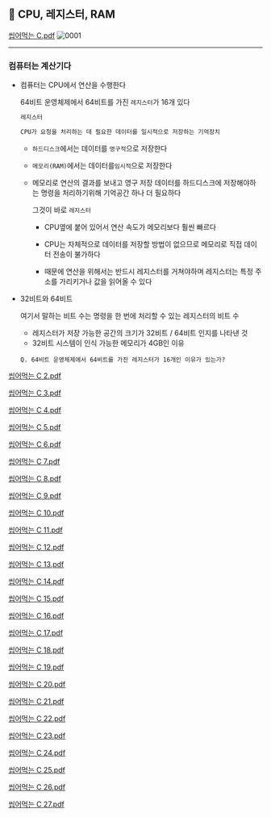 
## 📌 CPU, 레지스터, RAM

[씹어먹는 C.pdf](https://github.com/Ejaeda/C_lang/files/8502450/C.pdf)
![0001](https://user-images.githubusercontent.com/87407504/163732171-37ccbe73-d151-4e6f-97ce-84588975984b.jpg)

-----

### 컴퓨터는 계산기다

- 컴퓨터는 CPU에서 연산을 수행한다

   64비트 운영체제에서  64비트를 가진 `레지스터`가 16개 있다
   
   ```.c
   레지스터
   
   CPU가 요청을 처리하는 데 필요한 데이터를 일시적으로 저장하는 기억장치
   ```
   
   - `하드디스크`에서는 데이터를 `영구적`으로 저장한다
   - `메모리(RAM)`에서는 데이터를`임시적`으로 저장한다
   - 메모리로 연산의 결과를 보내고 영구 저장 데이터를 하드디스크에 저장해야하는 명령을 처리하기위해 기억공간 하나 더 필요하다

      그것이 바로 `레지스터`
      
      - CPU옆에 붙어 있어서 연산 속도가 메모리보다 훨씬 빠르다

      - CPU는 자체적으로 데이터를 저장할 방법이 없으므로 메모리로 직접 데이터 전송이 불가하다

      - 때문에 연산을 위해서는 반드시 레지스터를 거쳐야하며 레지스터는 특정 주소를 가리키거나 값을 읽어올 수 있다


- 32비트와 64비트

   여기서 말하는 비트 수는 명령을 한 번에 처리할 수 있는 레지스터의 비트 수
   
   - 레지스터가 저장 가능한 공간의 크기가 32비트 / 64비트 인지를 나타낸 것
   - 32비트 시스템이 인식 가능한 메모리가 4GB인 이유

   ```.vim
   Q. 64비트 운영체제에서 64비트를 가진 레지스터가 16개인 이유가 있는가?
   ```
   
   
[씹어먹는 C 2.pdf](https://github.com/nawooo/C_lang/files/8678654/C.2.pdf)

[씹어먹는 C 3.pdf](https://github.com/nawooo/C_lang/files/8678657/C.3.pdf)

[씹어먹는 C 4.pdf](https://github.com/nawooo/C_lang/files/8678658/C.4.pdf)

[씹어먹는 C 5.pdf](https://github.com/nawooo/C_lang/files/8678659/C.5.pdf)

[씹어먹는 C 6.pdf](https://github.com/nawooo/C_lang/files/8678660/C.6.pdf)

[씹어먹는 C 7.pdf](https://github.com/nawooo/C_lang/files/8678661/C.7.pdf)

[씹어먹는 C 8.pdf](https://github.com/nawooo/C_lang/files/8678662/C.8.pdf)

[씹어먹는 C 9.pdf](https://github.com/nawooo/C_lang/files/8678663/C.9.pdf)

[씹어먹는 C 10.pdf](https://github.com/nawooo/C_lang/files/8678665/C.10.pdf)

[씹어먹는 C 11.pdf](https://github.com/nawooo/C_lang/files/8678670/C.11.pdf)

[씹어먹는 C 12.pdf](https://github.com/nawooo/C_lang/files/8678671/C.12.pdf)

[씹어먹는 C 13.pdf](https://github.com/nawooo/C_lang/files/8678673/C.13.pdf)

[씹어먹는 C 14.pdf](https://github.com/nawooo/C_lang/files/8678674/C.14.pdf)

[씹어먹는 C 15.pdf](https://github.com/nawooo/C_lang/files/8678675/C.15.pdf)

[씹어먹는 C 16.pdf](https://github.com/nawooo/C_lang/files/8678676/C.16.pdf)

[씹어먹는 C 17.pdf](https://github.com/nawooo/C_lang/files/8678677/C.17.pdf)

[씹어먹는 C 18.pdf](https://github.com/nawooo/C_lang/files/8678678/C.18.pdf)

[씹어먹는 C 19.pdf](https://github.com/nawooo/C_lang/files/8678680/C.19.pdf)

[씹어먹는 C 20.pdf](https://github.com/nawooo/C_lang/files/8678688/C.20.pdf)

[씹어먹는 C 21.pdf](https://github.com/nawooo/C_lang/files/8678690/C.21.pdf)

[씹어먹는 C 22.pdf](https://github.com/nawooo/C_lang/files/8678691/C.22.pdf)

[씹어먹는 C 23.pdf](https://github.com/nawooo/C_lang/files/8678692/C.23.pdf)

[씹어먹는 C 24.pdf](https://github.com/nawooo/C_lang/files/8678693/C.24.pdf)

[씹어먹는 C 25.pdf](https://github.com/nawooo/C_lang/files/8678696/C.25.pdf)

[씹어먹는 C 26.pdf](https://github.com/nawooo/C_lang/files/8678699/C.26.pdf)

[씹어먹는 C 27.pdf](https://github.com/nawooo/C_lang/files/8678700/C.27.pdf)


